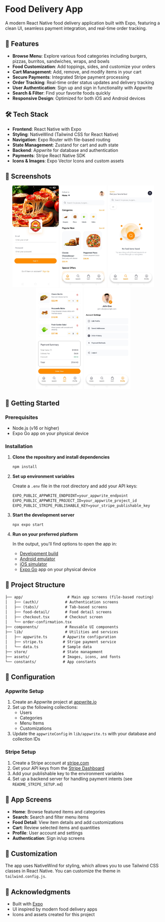 # Food Delivery App

A modern React Native food delivery application built with Expo, featuring a clean UI, seamless payment integration, and real-time order tracking.

## 📱 Features

- **Browse Menu**: Explore various food categories including burgers, pizzas, burritos, sandwiches, wraps, and bowls
- **Food Customization**: Add toppings, sides, and customize your orders
- **Cart Management**: Add, remove, and modify items in your cart
- **Secure Payments**: Integrated Stripe payment processing
- **Order Tracking**: Real-time order status updates and delivery tracking
- **User Authentication**: Sign up and sign in functionality with Appwrite
- **Search & Filter**: Find your favorite foods quickly
- **Responsive Design**: Optimized for both iOS and Android devices

## 🛠️ Tech Stack

- **Frontend**: React Native with Expo
- **Styling**: NativeWind (Tailwind CSS for React Native)
- **Navigation**: Expo Router with file-based routing
- **State Management**: Zustand for cart and auth state
- **Backend**: Appwrite for database and authentication
- **Payments**: Stripe React Native SDK
- **Icons & Images**: Expo Vector Icons and custom assets

## 📸 Screenshots

<div align="center">
  <img src="./assets/images/1.jpg" alt="Login" width="150"/>
  <img src="./assets/images/2.jpg" alt="Home" width="150"/>
  <img src="./assets/images/3.jpg" alt="Search" width="150"/>
  <img src="./assets/images/4.jpg" alt="Cart" width="150"/>
  <img src="./assets/images/5.jpg" alt="Profile" width="150"/>
</div>

## 🚀 Getting Started

### Prerequisites

- Node.js (v16 or higher)
- Expo Go app on your physical device

### Installation

1. **Clone the repository and install dependencies**

   ```bash
   npm install
   ```

2. **Set up environment variables**

   Create a `.env` file in the root directory and add your API keys:

   ```env
   EXPO_PUBLIC_APPWRITE_ENDPOINT=your_appwrite_endpoint
   EXPO_PUBLIC_APPWRITE_PROJECT_ID=your_appwrite_project_id
   EXPO_PUBLIC_STRIPE_PUBLISHABLE_KEY=your_stripe_publishable_key
   ```

3. **Start the development server**

   ```bash
   npx expo start
   ```

4. **Run on your preferred platform**

   In the output, you'll find options to open the app in:
   - [Development build](https://docs.expo.dev/develop/development-builds/introduction/)
   - [Android emulator](https://docs.expo.dev/workflow/android-studio-emulator/)
   - [iOS simulator](https://docs.expo.dev/workflow/ios-simulator/)
   - [Expo Go](https://expo.dev/go) app on your physical device

## 📁 Project Structure

```
├── app/                    # Main app screens (file-based routing)
│   ├── (auth)/            # Authentication screens
│   ├── (tabs)/            # Tab-based screens
│   ├── food-detail/       # Food detail screens
│   ├── checkout.tsx       # Checkout screen
│   └── order-confirmation.tsx
├── components/            # Reusable UI components
├── lib/                   # Utilities and services
│   ├── appwrite.ts       # Appwrite configuration
│   ├── stripe.ts         # Stripe payment service
│   └── data.ts           # Sample data
├── store/                # State management
├── assets/               # Images, icons, and fonts
└── constants/            # App constants
```

## 🔧 Configuration

### Appwrite Setup

1. Create an Appwrite project at [appwrite.io](https://appwrite.io)
2. Set up the following collections:
   - Users
   - Categories
   - Menu Items
   - Customizations
3. Update the `appwriteConfig` in `lib/appwrite.ts` with your database and collection IDs

### Stripe Setup

1. Create a Stripe account at [stripe.com](https://stripe.com)
2. Get your API keys from the [Stripe Dashboard](https://dashboard.stripe.com/apikeys)
3. Add your publishable key to the environment variables
4. Set up a backend server for handling payment intents (see `README_STRIPE_SETUP.md`)

## 📱 App Screens

- **Home**: Browse featured items and categories
- **Search**: Search and filter menu items
- **Food Detail**: View item details and add customizations
- **Cart**: Review selected items and quantities
- **Profile**: User account and settings
- **Authentication**: Sign in/up screens

## 🎨 Customization

The app uses NativeWind for styling, which allows you to use Tailwind CSS classes in React Native. You can customize the theme in `tailwind.config.js`.

## 🙏 Acknowledgments

- Built with [Expo](https://expo.dev)
- UI inspired by modern food delivery apps
- Icons and assets created for this project
